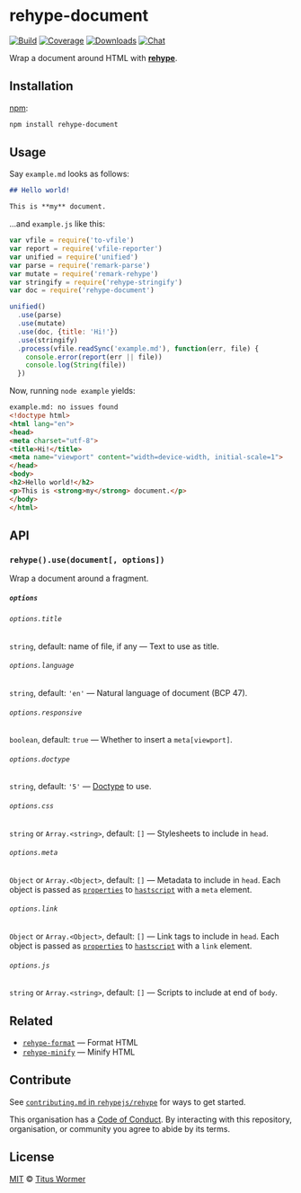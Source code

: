 # rehype-document

[![Build][build-badge]][build]
[![Coverage][coverage-badge]][coverage]
[![Downloads][downloads-badge]][downloads]
[![Chat][chat-badge]][chat]

Wrap a document around HTML with [**rehype**][rehype].

## Installation

[npm][]:

```bash
npm install rehype-document
```

## Usage

Say `example.md` looks as follows:

```markdown
## Hello world!

This is **my** document.
```

...and `example.js` like this:

```javascript
var vfile = require('to-vfile')
var report = require('vfile-reporter')
var unified = require('unified')
var parse = require('remark-parse')
var mutate = require('remark-rehype')
var stringify = require('rehype-stringify')
var doc = require('rehype-document')

unified()
  .use(parse)
  .use(mutate)
  .use(doc, {title: 'Hi!'})
  .use(stringify)
  .process(vfile.readSync('example.md'), function(err, file) {
    console.error(report(err || file))
    console.log(String(file))
  })
```

Now, running `node example` yields:

```html
example.md: no issues found
<!doctype html>
<html lang="en">
<head>
<meta charset="utf-8">
<title>Hi!</title>
<meta name="viewport" content="width=device-width, initial-scale=1">
</head>
<body>
<h2>Hello world!</h2>
<p>This is <strong>my</strong> document.</p>
</body>
</html>
```

## API

### `rehype().use(document[, options])`

Wrap a document around a fragment.

##### `options`

###### `options.title`

`string`, default: name of file, if any — Text to use as title.

###### `options.language`

`string`, default: `'en'` — Natural language of document (BCP 47).

###### `options.responsive`

`boolean`, default: `true` — Whether to insert a `meta[viewport]`.

###### `options.doctype`

`string`, default: `'5'` — [Doctype][doctype] to use.

###### `options.css`

`string` or `Array.<string>`, default: `[]` — Stylesheets to include in `head`.

###### `options.meta`

`Object` or `Array.<Object>`, default: `[]` — Metadata to include in `head`.
Each object is passed as [`properties`][props] to [`hastscript`][h] with a `meta`
element.

###### `options.link`

`Object` or `Array.<Object>`, default: `[]` — Link tags to include in `head`.
Each object is passed as [`properties`][props] to [`hastscript`][h] with a `link`
element.

###### `options.js`

`string` or `Array.<string>`, default: `[]` — Scripts to include at end of
`body`.

## Related

*   [`rehype-format`](https://github.com/rehypejs/rehype-format)
    — Format HTML
*   [`rehype-minify`](https://github.com/rehypejs/rehype-minify)
    — Minify HTML

## Contribute

See [`contributing.md` in `rehypejs/rehype`][contributing] for ways to get
started.

This organisation has a [Code of Conduct][coc].  By interacting with this
repository, organisation, or community you agree to abide by its terms.

## License

[MIT][license] © [Titus Wormer][author]

<!-- Definitions -->

[build-badge]: https://img.shields.io/travis/rehypejs/rehype-document.svg

[build]: https://travis-ci.org/rehypejs/rehype-document

[coverage-badge]: https://img.shields.io/codecov/c/github/rehypejs/rehype-document.svg

[coverage]: https://codecov.io/github/rehypejs/rehype-document

[downloads-badge]: https://img.shields.io/npm/dm/rehype-document.svg

[downloads]: https://www.npmjs.com/package/rehype-document

[chat-badge]: https://img.shields.io/badge/join%20the%20community-on%20spectrum-7b16ff.svg

[chat]: https://spectrum.chat/unified/rehype

[npm]: https://docs.npmjs.com/cli/install

[license]: license

[author]: https://wooorm.com

[rehype]: https://github.com/rehypejs/rehype

[doctype]: https://github.com/wooorm/doctype

[contributing]: https://github.com/rehypejs/rehype/blob/master/contributing.md

[coc]: https://github.com/rehypejs/rehype/blob/master/code-of-conduct.md

[props]: https://github.com/syntax-tree/hastscript#hselector-properties-children

[h]: https://github.com/syntax-tree/hastscript
